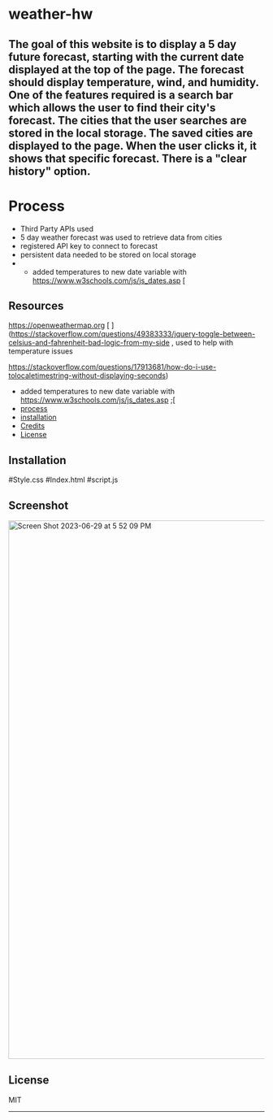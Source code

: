 # weather-hw


## The goal of this website is to display a 5 day future forecast, starting with the current date displayed at the top of the page. The forecast should display temperature, wind, and humidity. One of the features required is a search bar which allows the user to find their city's forecast. The cities that the user searches are stored in the local storage. The saved cities are displayed to the page. When the user clicks it, it shows that specific forecast. There is a "clear history" option.



# Process
  
- Third Party APIs used
- 5 day weather forecast was used to retrieve data from cities [
](https://openweathermap.org/forecast5)
- registered API key to connect to forecast
- persistent data needed to be stored on local storage
- - added temperatures to new date variable with  https://www.w3schools.com/js/js_dates.asp
           [
## Resources
https://openweathermap.org
[
](https://stackoverflow.com/questions/49383333/jquery-toggle-between-celsius-and-fahrenheit-bad-logic-from-my-side , used to help with temperature issues

https://stackoverflow.com/questions/17913681/how-do-i-use-tolocaletimestring-without-displaying-seconds)

- added temperatures to new date variable with  https://www.w3schools.com/js/js_dates.asp
            ;[
- [process](#process)
- [installation](#installation)
- [Credits](#resources)
- [License](#license)

## Installation

#Style.css
#Index.html
#script.js

## Screenshot

<img width="1060" alt="Screen Shot 2023-06-29 at 5 52 09 PM" src="https://github.com/elixit/weather-hw/assets/63372291/ed4f9369-3463-4e85-a51e-a26e184980d0">




## License

MIT

---

